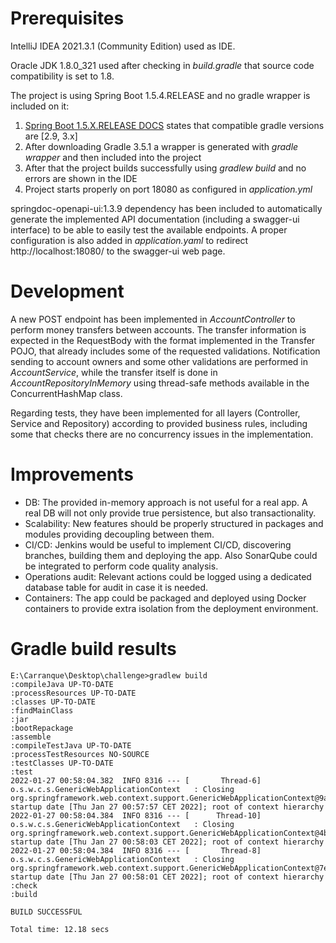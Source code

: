 # Prerequisites

IntelliJ IDEA 2021.3.1 (Community Edition) used as IDE.

Oracle JDK 1.8.0_321 used after checking in _build.gradle_ that source code compatibility is set to 1.8.

The project is using Spring Boot 1.5.4.RELEASE and no gradle wrapper is included on it:
1. [Spring Boot 1.5.X.RELEASE DOCS](https://docs.spring.io/spring-boot/docs/1.5.x/reference/htmlsingle/#getting-started-system-requirements) states that compatible gradle versions are [2.9, 3.x]
2. After downloading Gradle 3.5.1 a wrapper is generated with _gradle wrapper_ and then included into the project
3. After that the project builds successfully using _gradlew build_ and no errors are shown in the IDE
4. Project starts properly on port 18080 as configured in _application.yml_

springdoc-openapi-ui:1.3.9 dependency has been included to automatically generate the implemented API documentation (including a swagger-ui interface) to be able to easily test the available endpoints. A proper configuration is also added in _application.yaml_ to redirect http://localhost:18080/ to the swagger-ui web page.

# Development

A new POST endpoint has been implemented in _AccountController_ to perform money transfers between accounts. The transfer information is expected in the RequestBody with the format implemented in the Transfer POJO, that already includes some of the requested validations. Notification sending to account owners and some other validations are performed in _AccountService_, while the transfer itself is done in _AccountRepositoryInMemory_ using thread-safe methods available in the ConcurrentHashMap class.

Regarding tests, they have been implemented for all layers (Controller, Service and Repository) according to provided business rules, including some that checks there are no concurrency issues in the implementation.

# Improvements

- DB: The provided in-memory approach is not useful for a real app. A real DB will not only provide true persistence, but also transactionality.
- Scalability: New features should be properly structured in packages and modules providing decoupling between them.
- CI/CD: Jenkins would be useful to implement CI/CD, discovering branches, building them and deploying the app. Also SonarQube could be integrated to perform code quality analysis.
- Operations audit: Relevant actions could be logged using a dedicated database table for audit in case it is needed.
- Containers: The app could be packaged and deployed using Docker containers to provide extra isolation from the deployment environment.

# Gradle build results
```
E:\Carranque\Desktop\challenge>gradlew build
:compileJava UP-TO-DATE
:processResources UP-TO-DATE
:classes UP-TO-DATE
:findMainClass
:jar
:bootRepackage
:assemble
:compileTestJava UP-TO-DATE
:processTestResources NO-SOURCE
:testClasses UP-TO-DATE
:test
2022-01-27 00:58:04.382  INFO 8316 --- [       Thread-6] o.s.w.c.s.GenericWebApplicationContext   : Closing org.springframework.web.context.support.GenericWebApplicationContext@9acca55: startup date [Thu Jan 27 00:57:57 CET 2022]; root of context hierarchy
2022-01-27 00:58:04.384  INFO 8316 --- [      Thread-10] o.s.w.c.s.GenericWebApplicationContext   : Closing org.springframework.web.context.support.GenericWebApplicationContext@4b407099: startup date [Thu Jan 27 00:58:03 CET 2022]; root of context hierarchy
2022-01-27 00:58:04.384  INFO 8316 --- [       Thread-8] o.s.w.c.s.GenericWebApplicationContext   : Closing org.springframework.web.context.support.GenericWebApplicationContext@7e54857e: startup date [Thu Jan 27 00:58:01 CET 2022]; root of context hierarchy
:check
:build

BUILD SUCCESSFUL

Total time: 12.18 secs
```
